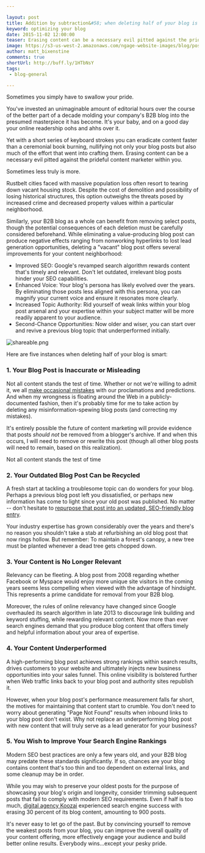 ```yaml
---

layout: post
title: Addition by subtraction&#58; when deleting half of your blog is smart
keyword: optimizing your blog
date: 2015-11-02 12:00:00
teaser: Erasing content can be a necessary evil pitted against the prideful content marketer within you
image: https://s3-us-west-2.amazonaws.com/ngage-website-images/blog/post-images/when_deleting_half_your_blog_is_smart.jpg
author: matt_bixenstine
comments: true
shortUrl: http://buff.ly/1HTbNsY
tags:
 - blog-general

---
```


Sometimes you simply have to swallow your pride.

You've invested an unimaginable amount of editorial hours over the course of the better part of a decade molding your company's B2B blog into the presumed masterpiece it has become. It's your baby, and on a good day your online readership oohs and ahhs over it.

Yet with a short series of keyboard strokes you can eradicate content faster than a ceremonial book burning, nullifying not only your blog posts but also much of the effort that went into crafting them. Erasing content can be a necessary evil pitted against the prideful content marketer within you.

<a class="tweet-quote">Sometimes less truly is more.</a>

Rustbelt cities faced with massive population loss often resort to tearing down vacant housing stock. Despite the cost of demolition and possibility of losing historical structures, this option outweighs the threats posed by increased crime and decreased property values within a particular neighborhood.

Similarly, your B2B blog as a whole can benefit from removing select posts, though the potential consequences of each deletion must be carefully considered beforehand. While eliminating a value-producing blog post can produce negative effects ranging from nonworking hyperlinks to lost lead generation opportunities, deleting a "vacant" blog post offers several improvements for your content neighborhood:

* Improved SEO: Google's revamped search algorithm rewards content that's timely and relevant. Don't let outdated, irrelevant blog posts hinder your SEO capabilities.
* Enhanced Voice: Your blog's persona has likely evolved over the years. By eliminating those posts less aligned with this persona, you can magnify your current voice and ensure it resonates more clearly.
* Increased Topic Authority: Rid yourself of weak links within your blog post arsenal and your expertise within your subject matter will be more readily apparent to your audience.
* Second-Chance Opportunities: Now older and wiser, you can start over and revive a previous blog topic that underperformed initially.

![shareable.png](https://ucarecdn.com/a212c8b6-24ec-47e4-be68-6bf161079b2e/)

Here are five instances when deleting half of your blog is smart:

### 1. Your Blog Post is Inaccurate or Misleading

Not all content stands the test of time. Whether or not we're willing to admit it, we all [make occasional mistakes](/2015/09/04/why-proofreading-is-important-for-blog-posts/) with our proclamations and predictions. And when my wrongness is floating around the Web in a publicly-documented fashion, then it's probably time for me to take action by deleting any misinformation-spewing blog posts (and correcting my mistakes).

It's entirely possible the future of content marketing will provide evidence that posts *should not* be removed from a blogger's archive. If and when this occurs, I will need to remove or rewrite this post (though all other blog posts will need to remain, based on this realization).

<span><a class="tweet-quote">Not all content stands the test of time</a></span>

### 2. Your Outdated Blog Post Can be Recycled

A fresh start at tackling a troublesome topic can do wonders for your blog. Perhaps a previous blog post left you dissatisfied, or perhaps new information has come to light since your old post was published. No matter -- don't hesitate to [repurpose that post into an updated, SEO-friendly blog entry](/2015/10/14/repurpose-content-like-a-pro/).

Your industry expertise has grown considerably over the years and there's no reason you shouldn't take a stab at refurbishing an old blog post that now rings hollow. But remember: To maintain a forest's canopy, a new tree must be planted whenever a dead tree gets chopped down.

### 3. Your Content is No Longer Relevant

Relevancy can be fleeting. A blog post from 2008 regarding whether Facebook or Myspace would enjoy more unique site visitors in the coming years seems less compelling when viewed with the advantage of hindsight. This represents a prime candidate for removal from your B2B blog.

Moreover, the rules of online relevancy have changed since Google overhauled its search algorithm in late 2013 to discourage link building and keyword stuffing, while rewarding relevant content. Now more than ever search engines demand that you produce blog content that offers timely and helpful information about your area of expertise.

### 4. Your Content Underperformed

A high-performing blog post achieves strong rankings within search results, drives customers to your website and ultimately injects new business opportunities into your sales funnel. This online visibility is bolstered further when Web traffic links back to your blog post and authority sites republish it.

However, when your blog post's performance measurement falls far short, the motives for maintaining that content start to crumble. You don't need to worry about generating "Page Not Found" results when inbound links to your blog post don't exist. Why not replace an underperforming blog post with new content that will truly serve as a lead generator for your business?

### 5. You Wish to Improve Your Search Engine Rankings

Modern SEO best practices are only a few years old, and your B2B blog may predate these standards significantly. If so, chances are your blog contains content that's too thin and too dependent on external links, and some cleanup may be in order.

While you may wish to preserve your oldest posts for the purpose of showcasing your blog's origin and longevity, consider trimming subsequent posts that fail to comply with modern SEO requirements. Even if half is too much, <a href="http://www.koozai.com/blog/search-marketing/deleted-900-blog-posts-happened-next" target="_blank">digital agency Koozai</a> experienced search engine success with erasing 30 percent of its blog content, amounting to 900 posts.

It's never easy to let go of the past. But by convincing yourself to remove the weakest posts from your blog, you can improve the overall quality of your content offering, more effectively engage your audience and build better online results. Everybody wins...except your pesky pride.
